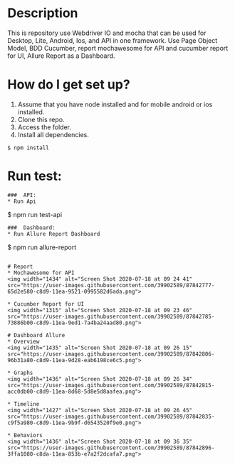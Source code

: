 # Description
This is repository use Webdriver IO and mocha that can be used for Desktop, Lite, Android, Ios, and API in one framework. Use Page Object Model, BDD Cucumber, report mochawesome for API and cucumber report for UI, Allure Report as a Dashboard.

# How do I get set up?
1. Assume that you have node installed and for mobile android or ios installed.
2. Clone this repo.
3. Access the folder.
4. Install all dependencies.
```
$ npm install
```
# Run test:
```
###  API:
* Run Api
```
$ npm run test-api
```
###  Dashboard:
* Run Allure Report Dashboard
```
$ npm run allure-report
```

# Report
* Mochawesome for API
<img width="1434" alt="Screen Shot 2020-07-18 at 09 24 41" src="https://user-images.githubusercontent.com/39902589/87842777-65d2e580-c8d9-11ea-9521-0995582d6ada.png">

* Cucumber Report for UI
<img width="1315" alt="Screen Shot 2020-07-18 at 09 23 46" src="https://user-images.githubusercontent.com/39902589/87842785-73886b00-c8d9-11ea-9ed1-7a4ba24aad80.png">

# Dashboard Allure
* Overview
<img width="1435" alt="Screen Shot 2020-07-18 at 09 26 15" src="https://user-images.githubusercontent.com/39902589/87842806-96b31a80-c8d9-11ea-9d28-eab6198ce6c5.png">

* Graphs
<img width="1436" alt="Screen Shot 2020-07-18 at 09 26 34" src="https://user-images.githubusercontent.com/39902589/87842815-acc0db00-c8d9-11ea-8d68-5d8e5d8aafea.png">

* Timeline
<img width="1427" alt="Screen Shot 2020-07-18 at 09 26 45" src="https://user-images.githubusercontent.com/39902589/87842835-c9f5a980-c8d9-11ea-9b9f-d6543520f9e0.png">

* Behaviors
<img width="1436" alt="Screen Shot 2020-07-18 at 09 36 35" src="https://user-images.githubusercontent.com/39902589/87842896-3ffa1080-c8da-11ea-853b-e7a2f2dcafa7.png">



